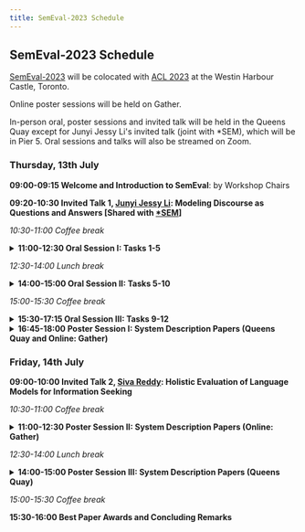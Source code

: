```yaml
---
title: SemEval-2023 Schedule
---
```


## SemEval-2023 Schedule

[SemEval-2023](https://semeval.github.io/SemEval2023/) will be colocated with [ACL 2023](https://2023.aclweb.org/) at the Westin Harbour Castle, Toronto.

Online poster sessions will be held on Gather. 

In-person oral, poster sessions and invited talk will be held in the  Queens Quay except for Junyi Jessy Li's invited talk (joint with *SEM), which will be in Pier 5. Oral sessions and talks will also be streamed on Zoom.

### Thursday, 13th July

<strong>09:00-09:15 Welcome and Introduction to SemEval</strong>: by Workshop Chairs

<strong>09:20-10:30 Invited Talk 1, [Junyi Jessy Li](https://jessyli.com/): Modeling Discourse as Questions and Answers [Shared with [*SEM](https://sites.google.com/view/starsem2023/speakers)] </strong>

<em>10:30-11:00 Coffee break</em>

<details><summary><strong>11:00-12:30 Oral Session I: Tasks 1-5</strong></summary>

  - 11:00-11:12	SemEval-2023 Task 1: Visual Word Sense Disambiguation
  - 11:12-11:24	SemEval-2023 Task 2: Fine-grained Multilingual Named Entity Recognition (MultiCoNER 2)
  - 11:24-11:34	DAMO-NLP at SemEval-2023 Task 2: A Unified Retrieval-augmented System for Multilingual Named Entity Recognition
  - 11:34-11:46	SemEval-2023 Task 3: Detecting the Category, the Framing, and the Persuasion Techniques in Online News in a Multi-lingual Setup
  - 11:46-11:56	SheffieldVeraAI at SemEval-2023 Task 3: Mono and Multilingual Approaches for News Genre, Topic and Persuasion Technique Classification
  - 11:56-12:08	SemEval-2023 Task 4: ValueEval: Identification of Human Values behind Arguments
  - 12:08-12:18	Adam-Smith at SemEval-2023 Task 4: Discovering Human Values in Arguments with Ensembles of Transformer-based Models
  - 12:18-12:30	SemEval-2023 Task 5: Clickbait Spoiling
</details>

<em>12:30-14:00 Lunch break</em>


<details><summary><strong>14:00-15:00 Oral Session II: Tasks 5-10</strong></summary>

  - 14:00-14:10	TohokuNLP at SemEval-2023 Task 5: Clickbait Spoiling via Simple Seq2Seq Generation and Ensembling
  - 14:10-14:22	SemEval 2023 Task 6: LegalEval - Understanding Legal Texts
  - 14:22-14:34	SemEval-2023 Task 7: Multi-Evidence Natural Language Inference for Clinical Trial Data
  - 14:34-14:44	Saama AI Research at SemEval-2023 Task 7: Exploring the Capabilities of Flan-T5 for Multi-evidence Natural Language Inference in Clinical Trial Data
  - 14:44-14:56	SemEval 2023 Task 8: Causal Medical Claim Identification and Related PIO Frame Extraction from Social Media Posts
</details>

<em>15:00-15:30 Coffee break</em>

<details><summary><strong>15:30-17:15 Oral Session III: Tasks 9-12</strong></summary>

  - 15:30-15:42	SemEval-2023 Task 10: Explainable Detection of Online Sexism
  - 15:42-15:54	DH-FBK at SemEval-2023 Task 10: Multi-Task Learning with Classifier Ensemble Agreement for Sexism Detection
  - 15:54-16:04	SemEval-2023 Task 11: Learning with Disagreements (Le-Wi-Di)
  - 16:04-16:16	University at Buffalo at SemEval-2023 Task 11: MASDA--Modelling Annotator Sensibilities through DisAggregation
  - 16:16-16:26	SemEval-2023 Task 12: Sentiment Analysis for African Languages (AfriSenti-SemEval)
  - 16:26-16:38	NLNDE at SemEval-2023 Task 12: Adaptive Pretraining and Source Language Selection for Low-Resource Multilingual Sentiment Analysis
  - 16:38-16:48	SemEval 2023 Task 9: Multilingual Tweet Intimacy Analysis
</details>

<details><summary><strong>16:45-18:00 Poster Session I: System Description Papers (Queens Quay and Online: Gather)</strong></summary>

  - lasigeBioTM at SemEval-2023 Task 7: Improving Natural Language Inference Baseline Systems with Domain Ontologies
  - BERTastic at SemEval-2023 Task 3: Fine-Tuning Pretrained Multilingual Transformers – Does Order Matter?
  - MELODI at SemEval-2023 Task 3: In-domain Pre-training for Low-resource Classification of News Articles
  - OPI at SemEval 2023 Task 9: A Simple but Effective Approach to Multilingual Tweet Intimacy Analysis
  - OPI at SemEval 2023 Task 1: Image-Text Embeddings and Multimodal Information Retrieval for Visual Word Sense Disambiguation
  - MaChAmp at SemEval-2023 Tasks 2, 3, 4, 5, 6, 7, 8, 9, 10, 11, and 12: On the Effectiveness of Intermediate Training on an Uncurated Collection of  Datasets.
  - UBC-DLNLP at SemEval-2023 Task 12: Impact of Transfer Learning on African Sentiment Analysis
  - RIGA at SemEval-2023 Task 2: NER Enhanced with GPT-3
  - LT at SemEval-2023 Task 1: Effective Zero-Shot Visual Word Sense Disambiguation Approaches Using External Knowledge Sources
  - OPI PIB at SemEval-2023 Task 1: A CLIP-based Solution Paired with an Additional Word Context Extension
  - MIND at SemEval-2023 Task 11: From Uncertain Predictions to Subjective Disagreement
  - uOttawa at SemEval-2023 Task 6: Deep Learning for Legal Text Understanding
  - Walter Burns at SemEval-2023 Task 5: NLP-CIMAT - Leveraging Model Ensembles for Clickbait Spoiling
  - SINAI at SemEval-2023 Task 10: Leveraging Emotions, Sentiments, and Irony Knowledge for Explainable Detection of Online Sexism
  - UZH_CLyp at SemEval-2023 Task 9: Head-First Fine-Tuning and ChatGPT Data Generation for Cross-Lingual Learning in Tweet Intimacy Prediction
  - Augustine of Hippo at SemEval-2023 Task 4: An Explainable Knowledge Extraction Method to Identify Human Values in Arguments with SuperASKE
  - UniBoe's at SemEval-2023 Task 10: Model-Agnostic Strategies for the Improvement of Hate-Tuned and Generative Models in the Classification of Sexist Posts
  - NLPeople at SemEval-2023 Task 2: A Staged Approach for Multilingual Named Entity Recognition
  - JUAGE at SemEval 2023 Task 10: Parameter Efficient Classification
  - IXA/Cogcomp at SemEval-2023 Task 2: Context-enriched Multilingual Named Entity Recognition Using Knowledge Bases
  - NAP at SemEval-2023 Task 3: Is Less Really More? (Back-)Translation as Data Augmentation Strategies for Detecting Persuasion Techniques
  - MilaNLP at SemEval-2023 Task 10: Ensembling Domain-Adapted and Regularized Pretrained Language Models for Robust Sexism Detection
  - Rutgers Multimedia Image Processing Lab at SemEval-2023 Task-1: Text-Augmentation-based Approach for Visual Word Sense Disambiguation
  - SafeWebUH at SemEval-2023 Task 11: Learning Annotator Disagreement in Derogatory Text: Comparison of Direct Training vs Aggregation
  - PAI at SemEval-2023 Task 4: A General Multi-label Classification System with Class-balanced Loss Function and Ensemble Module
  - Witcherses at SemEval-2023 Task 12: Ensemble Learning for African Sentiment Analysis
  - APatt at SemEval-2023 Task 3: The Sapienza NLP System for Ensemble-based Multilingual Propaganda Detection
  - Foul at SemEval-2023 Task 12 : MARBERT Language Model and Lexical Filtering for Sentiments Analysis of Tweets in Algerian Arabic
  - Diane Simmons at SemEval-2023 Task 5: Is It Possible to Make Good Clickbait Spoilers Using a Zero-Shot Approach? Check It Out
  - TAM of SCNU at SemEval-2023 Task 1: FCLL: A Fine-grained Contrastive Language-Image Learning Model for Cross-language Visual Word Sense Disambiguation
  - Appeal for Attention at SemEval-2023 Task 3: Data Augmentation and Extension Strategies for Detection of Online News Persuasion Techniques
  - KInITVeraAI at SemEval-2023 Task 3: Simple Yet Powerful Multilingual Fine-Tuning for Persuasion Techniques Detection
  - USTC-NELSLIP at SemEval-2023 Task 2: Statistical Construction and Dual Adaptation of Gazetteer for Multilingual Complex NER
  - SRCB at SemEval-2023 Task 2: A System of Complex Named Entity Recognition with External Knowledge
  - PAI at SemEval-2023 Task 2: A Universal System for Named Entity Recognition with External Entity Information
  - IITD at SemEval-2023 Task 2: A Multi-Stage Information Retrieval Approach for Fine-Grained Named Entity Recognition
  - L3I++ at SemEval-2023 Task 2: Prompting for Multilingual Complex Named Entity Recognition
  - mCPT at SemEval-2023 Task 3: Multilingual Label-Aware Contrastive Pre-Training of Transformers for Few- and Zero-shot Framing Detection
  - UIO at SemEval-2023 Task 12:  Multilingual Fine-tuning for Sentiment Classification in Low-resource Languages
  - Jack-Ryder at SemEval-2023 Task 5: Zero-Shot Clickbait Spoiling by Rephrasing Titles as Questions
  - GMNLP at SemEval-2023 Task 12: Sentiment Analysis with Phylogeny-Based Adapters
  - QCRI at SemEval-2023 Task 3: News Genre, Framing and Persuasion Techniques Detection Using Multilingual Models
  - Nonet at SemEval-2023 Task 6: Methodologies for Legal Evaluation
</details>


### Friday, 14th July

<strong>09:00-10:00 Invited Talk 2, [Siva Reddy](https://sivareddy.in/): Holistic Evaluation of Language Models for Information Seeking</strong>

<em>10:30-11:00 Coffee break</em>

<details><summary><strong>11:00-12:30 Poster Session II: System Description Papers (Online: Gather)</strong></summary>

  - ChaPat at SemEval-2023 Task 9: Text Intimacy Analysis Using Ensembles of Multilingual Transformers
  - MLlab4CS at SemEval-2023 Task 2: Named Entity Recognition in Low-resource Language Bangla Using Multilingual Language Models
  - FMI-SU at SemEval-2023 Task 7: Two-level Entailment Classification of Clinical Trials Enhanced by Contextual Data Augmentation
  - KDDIE at SemEval-2023 Task 2: External Knowledge Injection for Named Entity Recognition
  - WKU_NLP at SemEval-2023 Task 9: Translation Augmented Multilingual Tweet Intimacy Analysis
  - CLaC at SemEval-2023 Task 2: Comparing Span-Prediction and Sequence-Labeling Approaches for NER
  - DSHacker at SemEval-2023 Task 3: Genres and Persuasion Techniques Detection with Multilingual Data Augmentation through Machine Translation and Text Generation
  - Sakura at SemEval-2023 Task 2: Data Augmentation via Translation
  - DCU at SemEval-2023 Task 10: A Comparative Analysis of Encoder-only and Decoder-only Language Models with Insights into Interpretability
  - HEVS-TUW at SemEval-2023 Task 8: Ensemble of Language Models and Rule-based Classifiers for Claims Identification and PICO Extraction
  - Jus Mundi at SemEval-2023 Task 6: Using a Frustratingly Easy Domain Adaption for a Legal Named Entity Recognition System
  - Jack-flood at SemEval-2023 Task 5:Hierarchical Encoding and Reciprocal Rank Fusion-Based System for Spoiler Classification and Generation
  - BpHigh at SemEval-2023 Task 7: Can Fine-tuned Cross-encoders Outperform GPT-3.5 in NLI Tasks on Clinical Trial Data?
  - WADER at SemEval-2023 Task 9: A Weak-labelling Framework for Data Augmentation in tExt Regression Tasks
  - Arthur Caplan at SemEval-2023 Task 4: Enhancing Human Value Detection through Fine-tuned Pre-trained Models
  - UIRISC at SemEval-2023 Task 10: Explainable Detection of Online Sexism by Ensembling Fine-tuning Language Models
  - John Boy Walton at SemEval-2023 Task 5: An Ensemble Approach to Spoiler Classification and Retrieval for Clickbait Spoiling
  - CAISA at SemEval-2023 Task 8: Counterfactual Data Augmentation for Mitigating Class Imbalance in Causal Claim Identification
  - Team ReDASPersuasion at SemEval-2023 Task 3: Persuasion Detection Using Multilingual Transformers and Language Agnostic Features
  - Arguably at SemEval-2023 Task 11: Learning the Disagreements Using Unsupervised Behavioral Clustering and Language Models
  - SinaAI at SemEval-2023 Task 3: A Multilingual Transformer Language Model-based Approach for the Detection of News Genre, Framing and Persuasion Techniques
  - Friedrich Nietzsche at SemEval-2023 Task 4: Detection of Human Values from Text Using Machine Learning
  - ITTC at SemEval 2023-Task 7: Document Retrieval and Sentence Similarity for Evidence Retrieval in Clinical Trial Data
  - Ebhaam at SemEval-2023 Task 1: Comparing Cross-Domain and Same-Domain CLIP-Based Approaches for Visual Word Sense Disambiguation
  - Sartipi-Sedighin at SemEval-2023 Task 2: Fine-grained Named Entity Recognition with Pre-trained Contextual Language Models and Data Augmentation from Wikipedia
  - SSS at SemEval-2023 Task 10: Explainable Detection of Online Sexism Using Majority Voted Fine-Tuned Transformers
</details>

<em>12:30-14:00 Lunch break</em>

<details><summary><strong>14:00-15:00 Poster Session III: System Description Papers (Queens Quay)</strong></summary>

  - AdamR at SemEval-2023 Task 10: Solving the Class Imbalance Problem in Sexism Detection with Ensemble Learning
  - PoliToHFI at SemEval-2023 Task 6: Leveraging Entity-Aware and Hierarchical Transformers for Legal Entity Recognition and Court Judgment Prediction
  - NLP-LTU at SemEval-2023 Task 10: The Impact of Data Augmentation and Semi-Supervised Learning Techniques on Text Classification Performance on an Imbalanced Dataset
  - CL-UZH at SemEval-2023 Task 10: Sexism Detection through Incremental Fine-Tuning and Multi-Task Learning with Label Descriptions
  - Mr-wallace at SemEval-2023 Task 5: Novel Clickbait Spoiling Algorithm Using Natural Language Processing
  - Gallagher at SemEval-2023 Task 5: Tackling Clickbait with Seq2Seq Models
  - Arizonans at SemEval-2023 Task 9: Multilingual Tweet Intimacy Analysis with XLM-T
  - iLab at SemEval-2023 Task 11 Le-Wi-Di: Modelling Disagreement or Modelling Perspectives?
  - THiFLY Research at SemEval-2023 Task 7: A Multi-granularity System for CTR-based Textual Entailment and Evidence Retrieval
  - Hitachi at SemEval-2023 Task 3: Exploring Cross-lingual Multi-task Strategies for Genre and Framing Detection in Online News
  - Hitachi at SemEval-2023 Task 4: Exploring Various Task Formulations Reveals the Importance of Description Texts on Human Values
  - {FiRC at SemEval-2023 Task 10: Fine-grained Classification of Online Sexism Content Using DeBERTa
  - UCAS-IIE-NLP at SemEval-2023 Task 12: Enhancing Generalization of Multilingual BERT for Low-resource Sentiment Analysis
  - Sebis at SemEval-2023 Task 7: A Joint System for Natural Language Inference and Evidence Retrieval from Clinical Trial Reports
  - SzegedAI at SemEval-2023 Task 1: Applying Quasi-Symbolic Representations in Visual Word Sense Disambiguation
  - UAlberta at SemEval-2023 Task 1: Context Augmentation and Translation for Multilingual Visual Word Sense Disambiguation
  - TeamEC at SemEval-2023 Task 4: Transformers vs. Low-Resource Dictionaries, Expert Dictionary vs. Learned Dictionary
  - azaad@BND at SemEval-2023 Task 2: How to Go from a Simple Transformer Model to a Better Model to Get Better Results in Natural Language Processing
</details>

<em>15:00-15:30 Coffee break</em>

<strong>15:30-16:00 Best Paper Awards and Concluding Remarks</strong>
